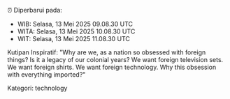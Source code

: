 ⏰ Diperbarui pada:
- WIB: Selasa, 13 Mei 2025 09.08.30 UTC
- WITA: Selasa, 13 Mei 2025 10.08.30 UTC
- WIT: Selasa, 13 Mei 2025 11.08.30 UTC

Kutipan Inspiratif:
"Why are we, as a nation so obsessed with foreign things? Is it a legacy of our colonial years? We want foreign television sets. We want foreign shirts. We want foreign technology. Why this obsession with everything imported?"


Kategori: technology

